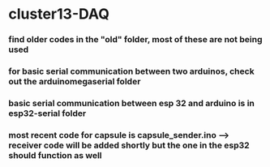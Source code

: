 # cluster13-DAQ

### find older codes in the "old" folder, most of these are not being used

### for basic serial communication between two arduinos, check out the arduinomegaserial folder

### basic serial communication between esp 32 and arduino is in esp32-serial folder

### most recent code for capsule is capsule_sender.ino --> receiver code will be added shortly but the one in the esp32 should function as well
